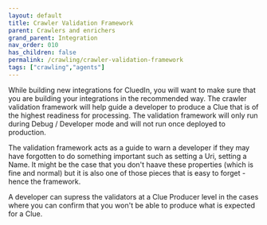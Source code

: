 ```yaml
---
layout: default
title: Crawler Validation Framework
parent: Crawlers and enrichers
grand_parent: Integration
nav_order: 010
has_children: false
permalink: /crawling/crawler-validation-framework
tags: ["crawling","agents"]
---
```


While building new integrations for CluedIn, you will want to make sure that you are building your integrations in the recommended way. The crawler validation framework will help guide a developer to produce a Clue that is of the highest readiness for processing. The validation framework will only run during Debug / Developer mode and will not run once deployed to production. 

The validation framework acts as a guide to warn a developer if they may have forgotten to do something important such as setting a Uri, setting a Name. It might be the case that you don't haave these properties (which is fine and normal) but it is also one of those pieces that is easy to forget - hence the framework. 

A developer can supress the validators at a Clue Producer level in the cases where you can confirm that you won't be able to produce what is expected for a Clue. 